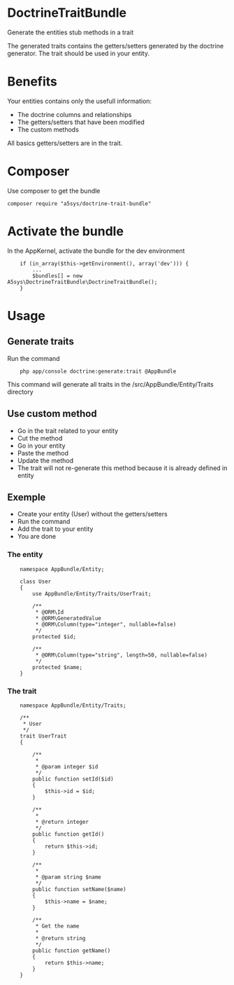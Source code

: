 # DoctrineTraitBundle
Generate the entities stub methods in a trait

The generated traits contains the getters/setters generated by the doctrine generator.
The trait should be used in your entity.

# Benefits

Your entities contains only the usefull information:

* The doctrine columns and relationships
* The getters/setters that have been modified
* The custom methods

All basics getters/setters are in the trait.

# Composer

Use composer to get the bundle

    composer require "a5sys/doctrine-trait-bundle"

# Activate the bundle

In the AppKernel, activate the bundle for the dev environment

        if (in_array($this->getEnvironment(), array('dev'))) {
            ...
            $bundles[] = new A5sys\DoctrineTraitBundle\DoctrineTraitBundle();
        }

# Usage

## Generate traits

Run the command

        php app/console doctrine:generate:trait @AppBundle

This command will generate all traits in the /src/AppBundle/Entity/Traits directory

## Use custom method

* Go in the trait related to your entity
* Cut the method
* Go in your entity
* Paste the method
* Update the method
* The trait will not re-generate this method because it is already defined in entity

## Exemple

* Create your entity (User) without the getters/setters
* Run the command
* Add the trait to your entity
* You are done

### The entity

        namespace AppBundle/Entity;

        class User
        {
            use AppBundle/Entity/Traits/UserTrait;

            /**
             * @ORM\Id
             * @ORM\GeneratedValue
             * @ORM\Column(type="integer", nullable=false)
             */
            protected $id;

            /**
             * @ORM\Column(type="string", length=50, nullable=false)
             */
            protected $name;
        }

### The trait

        namespace AppBundle/Entity/Traits;

        /**
         * User
         */
        trait UserTrait
        {

            /**
             *
             * @param integer $id
             */
            public function setId($id)
            {
                $this->id = $id;
            }

            /**
             *
             * @return integer
             */
            public function getId()
            {
                return $this->id;
            }

            /**
             *
             * @param string $name
             */
            public function setName($name)
            {
                $this->name = $name;
            }

            /**
             * Get the name
             *
             * @return string
             */
            public function getName()
            {
                return $this->name;
            }
        }

